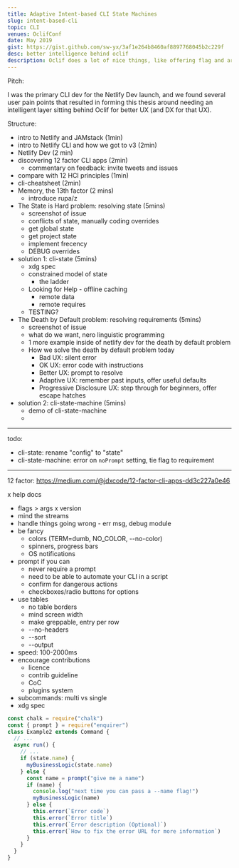 ```yaml
---
title: Adaptive Intent-based CLI State Machines
slug: intent-based-cli
topic: CLI
venues: OclifConf
date: May 2019
gist: https://gist.github.com/sw-yx/3af1e264b8460af8897768045b2c229f
desc: better intelligence behind oclif
description: Oclif does a lot of nice things, like offering flag and argument parsing, help documentation, and pluggability. That's good for the CLI developer. But what about the CLI user? Instead of viewing our CLI's as simple harnesses for procedure calls, how can we add an intelligent layer to interpret to user intent and guide them down a pit of success? How can we make our CLI's improve using information gained over time?
---
```


Pitch:

I was the primary CLI dev for the Netlify Dev launch, and we found several user pain points that resulted in forming this thesis around needing an intelligent layer sitting behind Oclif for better UX (and DX for that UX).

Structure:

- intro to Netlify and JAMstack (1min)
- intro to Netlify CLI and how we got to v3 (2min)
- Netlify Dev (2 min)
- discovering 12 factor CLI apps (2min)
  - commentary on feedback: invite tweets and issues
- compare with 12 HCI principles (1min)
- cli-cheatsheet (2min)
- Memory, the 13th factor (2 mins)
  - introduce rupa/z
- The State is Hard problem: resolving state (5mins)
  - screenshot of issue
  - conflicts of state, manually coding overrides
  - get global state
  - get project state
  - implement frecency
  - DEBUG overrides
- solution 1: cli-state (5mins)
  - xdg spec
  - constrained model of state
    - the ladder
  - Looking for Help - offline caching
    - remote data
    - remote requires
  - TESTING?
- The Death by Default problem: resolving requirements (5mins)
  - screenshot of issue
  - what do we want, nero linguistic programming
  - 1 more example inside of netlify dev for the death by default problem
  - How we solve the death by default problem today
    - Bad UX: silent error
    - OK UX: error code with instructions
    - Better UX: prompt to resolve
    - Adaptive UX: remember past inputs, offer useful defaults
    - Progressive Disclosure UX: step through for beginners, offer escape hatches
- solution 2: cli-state-machine (5mins)
  - demo of cli-state-machine
  -

---

todo:

- cli-state: rename "config" to "state"
- cli-state-machine: error on `noPrompt` setting, tie flag to requirement

---

12 factor: https://medium.com/@jdxcode/12-factor-cli-apps-dd3c227a0e46

x help docs

- flags > args
  x version
- mind the streams
- handle things going wrong - err msg, debug module
- be fancy
  - colors (TERM=dumb, NO_COLOR, --no-color)
  - spinners, progress bars
  - OS notifications
- prompt if you can
  - never require a prompt
  - need to be able to automate your CLI in a script
  - confirm for dangerous actions
  - checkboxes/radio buttons for options
- use tables
  - no table borders
  - mind screen width
  - make greppable, entry per row
  - --no-headers
  - --sort
  - --output
- speed: 100-2000ms
- encourage contributions
  - licence
  - contrib guideline
  - CoC
  - plugins system
- subcommands: multi vs single
- xdg spec

```js
const chalk = require("chalk")
const { prompt } = require("enquirer")
class Example2 extends Command {
  // ...
  async run() {
    // ...
    if (state.name) {
      myBusinessLogic(state.name)
    } else {
      const name = prompt("give me a name")
      if (name) {
        console.log("next time you can pass a --name flag!")
        myBusinessLogic(name)
      } else {
        this.error(`Error code`)
        this.error(`Error title`)
        this.error(`Error description (Optional)`)
        this.error(`How to fix the error URL for more information`)
      }
    }
  }
}
```
